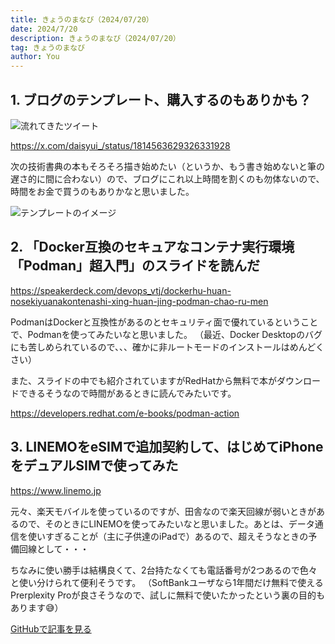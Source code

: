 ```yaml
---
title: きょうのまなび（2024/07/20）
date: 2024/7/20
description: きょうのまなび（2024/07/20）
tag: きょうのまなび
author: You
---
```


## 1. ブログのテンプレート、購入するのもありかも？

![流れてきたツイート](/images/posts/daisyui-store-dsiscount.png)

https://x.com/daisyui_/status/1814563629326331928

次の技術書典の本もそろそろ描き始めたい（というか、もう書き始めないと筆の遅さ的に間に合わない）ので、ブログにこれ以上時間を割くのも勿体ないので、時間をお金で買うのもありかなと思いました。

![テンプレートのイメージ](/images/posts/daisyui-store-blog-template-for-astro.png)

## 2. 「Docker互換のセキュアなコンテナ実行環境「Podman」超入門」のスライドを読んだ

https://speakerdeck.com/devops_vtj/dockerhu-huan-nosekiyuanakontenashi-xing-huan-jing-podman-chao-ru-men

PodmanはDockerと互換性があるのとセキュリティ面で優れているということで、Podmanを使ってみたいなと思いました。
（最近、Docker Desktopのバグにも苦しめられているので、、、確かに非ルートモードのインストールはめんどくさい）

また、スライドの中でも紹介されていますがRedHatから無料で本がダウンロードできるそうなので時間があるときに読んでみたいです。

https://developers.redhat.com/e-books/podman-action

## 3. LINEMOをeSIMで追加契約して、はじめてiPhoneをデュアルSIMで使ってみた

https://www.linemo.jp

元々、楽天モバイルを使っているのですが、田舎なので楽天回線が弱いときがあるので、そのときにLINEMOを使ってみたいなと思いました。あとは、データ通信を使いすぎることが（主に子供達のiPadで）あるので、超えそうなときの予備回線として・・・

ちなみに使い勝手は結構良くて、2台持たなくても電話番号が2つあるので色々と使い分けられて便利そうです。
（SoftBankユーザなら1年間だけ無料で使えるPrerplexity Proが良さそうなので、試しに無料で使いたかったという裏の目的もあります😅）

[GitHubで記事を見る](https://github.com/kght6123/kght6123.page-v2/blob/main/pages/posts/todays-lesson/20240720.md)
